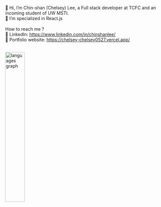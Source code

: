 👋 Hi, I’m Chin-shan (Chelsey) Lee, a Full stack developer at TCFC and an incoming student of UW MSTI. <br>
👀 I’m specialized in React.js
<br>
<br>
How to reach me ? <br>
💼 LinkedIn: https://www.linkedin.com/in/chinshanlee/ <br>
🌟 Portfolio website: https://chelsey-chelsey0527.vercel.app/

<br>

<div>
<!--   <img src="https://github-readme-stats.vercel.app/api?hide_title=true&hide_rank=false&show_icons=true&include_all_commits=true&count_private=true&disable_animations=false&theme=default&locale=en&hide_border=false&username=chelsey0527" alt="stats graph" width="45%" align="left"/> -->
  <img src="https://github-readme-stats.vercel.app/api/top-langs?locale=en&hide_title=true&layout=compact&card_width=320&langs_count=5&theme=default&hide_border=false&username=chelsey0527" 
   width="35%" alt="languages graph" />
</div>
